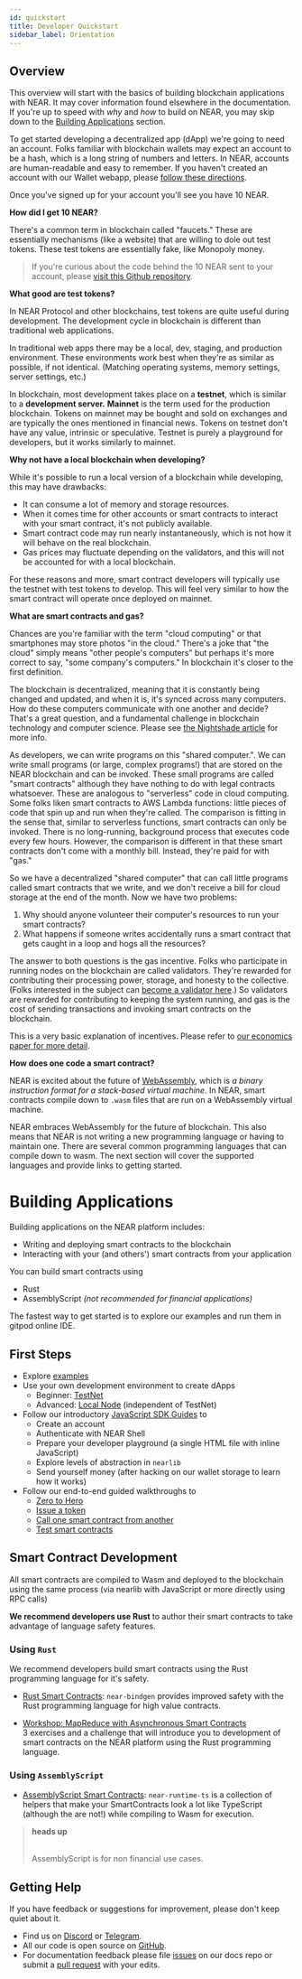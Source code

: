 ```yaml
---
id: quickstart
title: Developer Quickstart
sidebar_label: Orientation
---
```


## Overview

This overview will start with the basics of building blockchain applications with NEAR. It may cover information found elsewhere in the documentation. If you're up to speed with *why* and *how* to build on NEAR, you may skip down to the [Building Applications](#building-applications) section.

To get started developing a decentralized app (dApp) we're going to need an account. Folks familiar with blockchain wallets may expect an account to be a hash, which is a long string of numbers and letters. In NEAR, accounts are human-readable and easy to remember. If you haven't created an account with our Wallet webapp, please [follow these directions](/docs/local-setup/create-account).

Once you've signed up for your account you'll see you have 10 NEAR.

**How did I get 10 NEAR?**

There's a common term in blockchain called "faucets." These are essentially mechanisms (like a website) that are willing to dole out test tokens. These test tokens are essentially fake, like Monopoly money.

<blockquote class="info">
If you're curious about the code behind the 10 NEAR sent to your account, please <a href="https://github.com/nearprotocol/near-contract-helper" target="_blank">visit this Github repository</a>.
</blockquote>

**What good are test tokens?**

In NEAR Protocol and other blockchains, test tokens are quite useful during development. The development cycle in blockchain is different than traditional web applications.

In traditional web apps there may be a local, dev, staging, and production environment. These environments work best when they're as similar as possible, if not identical. (Matching operating systems, memory settings, server settings, etc.)

In blockchain, most development takes place on a **testnet**, which is similar to a **development server.** **Mainnet** is the term used for the production blockchain. Tokens on mainnet may be bought and sold on exchanges and are typically the ones mentioned in financial news. Tokens on testnet don't have any value, intrinsic or speculative. Testnet is purely a playground for developers, but it works similarly to mainnet.

**Why not have a local blockchain when developing?**

While it's possible to run a local version of a blockchain while developing, this may have drawbacks:

- It can consume a lot of memory and storage resources.
- When it comes time for other accounts or smart contracts to interact with your smart contract, it's not publicly available.
- Smart contract code may run nearly instantaneously, which is not how it will behave on the real blockchain.
- Gas prices may fluctuate depending on the validators, and this will not be accounted for with a local blockchain.

For these reasons and more, smart contract developers will typically use the testnet with test tokens to develop. This will feel very similar to how the smart contract will operate once deployed on mainnet.

**What are smart contracts and gas?**

Chances are you're familiar with the term "cloud computing" or that smartphones may store photos "in the cloud." There's a joke that "the cloud" simply means "other people's computers" but perhaps it's more correct to say, "some company's computers." In blockchain it's closer to the first definition.

The blockchain is decentralized, meaning that it is constantly being changed and updated, and when it is, it's synced across many computers. How do these computers communicate with one another and decide? That's a great question, and a fundamental challenge in blockchain technology and computer science. Please see [the Nightshade article](https://nearprotocol.com/papers/nightshade) for more info.

As developers, we can write programs on this "shared computer.". We can write small programs (or large, complex programs!) that are stored on the NEAR blockchain and can be invoked. These small programs are called "smart contracts" although they have nothing to do with legal contracts whatsoever. These are analogous to "serverless" code in cloud computing. Some folks liken smart contracts to AWS Lambda functions: little pieces of code that spin up and run when they're called. The comparison is fitting in the sense that, similar to serverless functions, smart contracts can only be invoked. There is no long-running, background process that executes code every few hours. However, the comparison is different in that these smart contracts don't come with a monthly bill. Instead, they're paid for with "gas."

So we have a decentralized "shared computer" that can call little programs called smart contracts that we write, and we don't receive a bill for cloud storage at the end of the month. Now we have two problems: 

1. Why should anyone volunteer their computer's resources to run your smart contracts?
2. What happens if someone writes accidentally runs a smart contract that gets caught in a loop and hogs all the resources?

The answer to both questions is the gas incentive. Folks who participate in running nodes on the blockchain are called validators. They're rewarded for contributing their processing power, storage, and honesty to the collective. (Folks interested in the subject can [become a validator here](/docs/validator/staking).) So validators are rewarded for contributing to keeping the system running, and gas is the cost of sending transactions and invoking smart contracts on the blockchain.

This is a very basic explanation of incentives. Please refer to [our economics paper for more detail](https://nearprotocol.com/papers/economics-in-sharded-blockchain).

**How does one code a smart contract?**

NEAR is excited about the future of [WebAssembly](https://webassembly.org/), which is <em>a binary instruction format for a stack-based virtual machine</em>. In NEAR, smart contracts compile down to `.wasm` files that are run on a WebAssembly virtual machine.

NEAR embraces WebAssembly for the future of blockchain. This also means that NEAR is not writing a new programming language or having to maintain one. There are several common programming languages that can compile down to wasm. The next section will cover the supported languages and provide links to getting started.

# Building Applications

Building applications on the NEAR platform includes:
- Writing and deploying smart contracts to the blockchain
- Interacting with your (and others') smart contracts from your application

You can build smart contracts using
- Rust
- AssemblyScript *(not recommended for financial applications)*

The fastest way to get started is to explore our examples and run them in gitpod online IDE.

## First Steps

- Explore [examples](http://near.dev/)
- Use your own development environment to create dApps
  - Beginner: [TestNet](/docs/local-setup/local-dev-testnet)
  - Advanced: [Local Node](/docs/local-setup/local-dev-node) (independent of TestNet)
- Follow our introductory [JavaScript SDK Guides](/docs/roles/developer/examples/nearlib/guides) to
  - Create an account
  - Authenticate with NEAR Shell
  - Prepare your developer playground (a single HTML file with inline JavaScript)
  - Explore levels of abstraction in `nearlib`
  - Send yourself money (after hacking on our wallet storage to learn how it works)
- Follow our end-to-end guided walkthroughs to
  - [Zero to Hero](/docs/tutorials/zero-to-hero)
  - [Issue a token](/docs/tutorials/near-studio/token)
  - [Call one smart contract from another](/docs/tutorials/how-to-write-contracts-that-talk-to-each-other)
  - [Test smart contracts](/docs/tutorials/test-your-smart-contracts)

## Smart Contract Development

All smart contracts are compiled to Wasm and deployed to the blockchain using the same process (via nearlib with JavaScript or more directly using RPC calls)

**We recommend developers use Rust** to author their smart contracts to take advantage of language safety features.


### Using `Rust`

We recommend developers build smart contracts using the Rust programming language for it's safety.

- [Rust Smart Contracts](/docs/near-bindgen/near-bindgen): `near-bindgen` provides improved safety with the Rust programming language for high value contracts.

- [Workshop: MapReduce with Asynchronous Smart Contracts](https://github.com/nearprotocol/workshop)  \
  3 exercises and a challenge that will introduce you to development of smart contracts on the NEAR platform using the Rust programming language.



### Using `AssemblyScript`

- [AssemblyScript Smart Contracts](/docs/roles/developer/contracts/assemblyscript): `near-runtime-ts` is a collection of helpers that make your SmartContracts look a lot like TypeScript (although the are not!) while compiling to Wasm for execution.

<blockquote class="warning">
<strong>heads up</strong><br><br>

AssemblyScript is for non financial use cases.

</blockquote>

## Getting Help

If you have feedback or suggestions for improvement, please don't keep quiet about it.

- Find us on [Discord](http://near.chat) or [Telegram](https://t.me/neardev).
- All our code is open source on [GitHub](https://github.com/nearprotocol).
- For documentation feedback please file [issues](https://github.com/nearprotocol/docs/issues) on our docs repo or submit a [pull request](https://github.com/nearprotocol/docs/pulls) with your edits.

